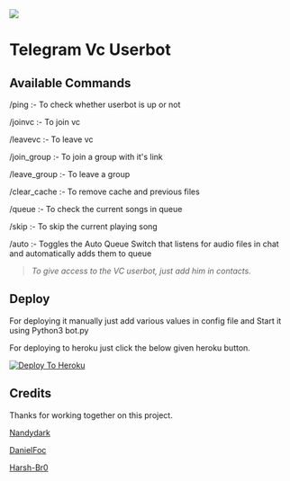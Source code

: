 <img src= "https://telegra.ph/file/2d50ee965489da49bff81.jpg" >

# Telegram Vc Userbot 

## Available Commands

/ping :- To check whether userbot is up or not

/joinvc :- To join vc

/leavevc :- To leave vc

/join_group :- To join a group with it's link

/leave_group :- To leave a group 

/clear_cache :- To remove cache and previous files

/queue :- To check the current songs in queue

/skip :- To skip the current playing song

/auto :- Toggles the Auto Queue Switch that listens for audio files in chat and automatically adds them to queue

> _To give access to the VC userbot, just add him in contacts._

## Deploy

For deploying it manually just add various values in config file and Start it using Python3 bot.py

For deploying to heroku just click the below given heroku button.


[![Deploy To Heroku](https://www.herokucdn.com/deploy/button.svg)](https://heroku.com/deploy?template=https://github.com/nandydark/vc-telegram-userbot/tree/Heroku)


## Credits 

Thanks for working together on this project.

[Nandydark](https://github.com/nandydark)

[DanielFoc](https://github.com/danielfoc)

[Harsh-Br0](https://github.com/Harsh-Br0)
